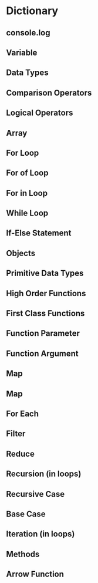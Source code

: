 # Dictionary

## console.log

## Variable

## Data Types

## Comparison Operators

## Logical Operators

## Array

## For Loop

## For of Loop

## For in Loop

## While Loop

## If-Else Statement

## Objects

## Primitive Data Types

## High Order Functions

## First Class Functions

## Function Parameter

## Function Argument

## Map

## Map

## For Each

## Filter

## Reduce

## Recursion (in loops)

## Recursive Case

## Base Case

## Iteration (in loops)

## Methods

## Arrow Function

## 

